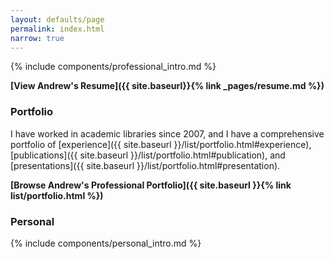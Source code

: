 ```yaml
---
layout: defaults/page
permalink: index.html
narrow: true
---
```


{% include components/professional_intro.md %}

**[View Andrew's Resume]({{ site.baseurl}}{% link _pages/resume.md %})**

### Portfolio

I have worked in academic libraries since 2007, and I have a comprehensive portfolio of [experience]({{ site.baseurl }}/list/portfolio.html#experience), [publications]({{ site.baseurl }}/list/portfolio.html#publication), and [presentations]({{ site.baseurl }}/list/portfolio.html#presentation).

**[Browse Andrew's Professional Portfolio]({{ site.baseurl }}{% link list/portfolio.html %})**

### Personal

{% include components/personal_intro.md %}


<!-- ### Projects

Andrew keeps himself busy on open-source projects. [The full list is here]({{ site.baseurl }}{% link list/projects.md %}).


### Posts

Andrew sometimes posts about his work. [View all posts by year here]({{ site.baseurl }}{% link list/posts.html %}).

### Recent Posts

{% for post in site.posts limit:3 %}
{% include components/post-card.html %}
{% endfor %} -->
